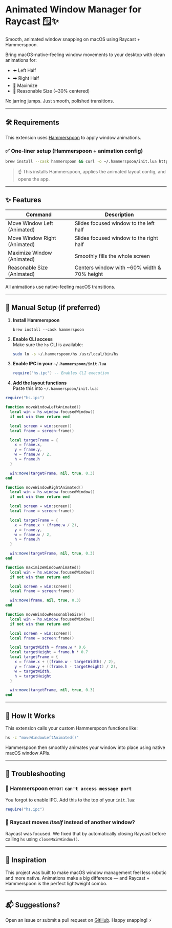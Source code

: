 # Animated Window Manager for Raycast 🪟✨

Smooth, animated window snapping on macOS using Raycast + Hammerspoon.

Bring macOS-native-feeling window movements to your desktop with clean animations for:

- ⬅️ Left Half
- ➡️ Right Half
- 🔳 Maximize
- 💬 Reasonable Size (~30% centered)

No jarring jumps. Just smooth, polished transitions.

---

## 🛠️ Requirements

This extension uses [Hammerspoon](https://www.hammerspoon.org) to apply window animations.

### ✅ One-liner setup (Hammerspoon + animation config)

```bash
brew install --cask hammerspoon && curl -o ~/.hammerspoon/init.lua https://raw.githubusercontent.com/raycast/extensions/tree/main/extensions/animated-window-manager/main/hammerspoon/init.lua && open -a Hammerspoon
```

> ☝️ This installs Hammerspoon, applies the animated layout config, and opens the app.

---

## ✨ Features

| Command                      | Description                                 |
| ---------------------------- | ------------------------------------------- |
| Move Window Left (Animated)  | Slides focused window to the left half      |
| Move Window Right (Animated) | Slides focused window to the right half     |
| Maximize Window (Animated)   | Smoothly fills the whole screen             |
| Reasonable Size (Animated)   | Centers window with ~60% width & 70% height |

All animations use native-feeling macOS transitions.

---

## 💾 Manual Setup (if preferred)

1. **Install Hammerspoon**

   ```
   brew install --cask hammerspoon
   ```

2. **Enable CLI access**  
   Make sure the `hs` CLI is available:

   ```bash
   sudo ln -s ~/.hammerspoon/hs /usr/local/bin/hs
   ```

3. **Enable IPC in your `~/.hammerspoon/init.lua`**

   ```lua
   require("hs.ipc") -- Enables CLI execution
   ```

4. **Add the layout functions**  
   Paste this into `~/.hammerspoon/init.lua`:

```lua
require("hs.ipc")

function moveWindowLeftAnimated()
  local win = hs.window.focusedWindow()
  if not win then return end

  local screen = win:screen()
  local frame = screen:frame()

  local targetFrame = {
    x = frame.x,
    y = frame.y,
    w = frame.w / 2,
    h = frame.h
  }

  win:move(targetFrame, nil, true, 0.3)
end

function moveWindowRightAnimated()
  local win = hs.window.focusedWindow()
  if not win then return end

  local screen = win:screen()
  local frame = screen:frame()

  local targetFrame = {
    x = frame.x + (frame.w / 2),
    y = frame.y,
    w = frame.w / 2,
    h = frame.h
  }

  win:move(targetFrame, nil, true, 0.3)
end

function maximizeWindowAnimated()
  local win = hs.window.focusedWindow()
  if not win then return end

  local screen = win:screen()
  local frame = screen:frame()

  win:move(frame, nil, true, 0.3)
end

function moveWindowReasonableSize()
  local win = hs.window.focusedWindow()
  if not win then return end

  local screen = win:screen()
  local frame = screen:frame()

  local targetWidth = frame.w * 0.6
  local targetHeight = frame.h * 0.7
  local targetFrame = {
    x = frame.x + ((frame.w - targetWidth) / 2),
    y = frame.y + ((frame.h - targetHeight) / 2),
    w = targetWidth,
    h = targetHeight
  }

  win:move(targetFrame, nil, true, 0.3)
end
```

---

## 🚀 How It Works

This extension calls your custom Hammerspoon functions like:

```bash
hs -c "moveWindowLeftAnimated()"
```

Hammerspoon then smoothly animates your window into place using native macOS window APIs.

---

## 🧪 Troubleshooting

### 🔸 Hammerspoon error: `can't access message port`

You forgot to enable IPC. Add this to the top of your `init.lua`:

```lua
require("hs.ipc")
```

### 🔸 Raycast moves _itself_ instead of another window?

Raycast was focused. We fixed that by automatically closing Raycast before calling `hs` using `closeMainWindow()`.

---

## 🧠 Inspiration

This project was built to make macOS window management feel less robotic and more native. Animations make a big difference — and Raycast + Hammerspoon is the perfect lightweight combo.

---

## 📬 Suggestions?

Open an issue or submit a pull request on [GitHub](https://github.com/raycast/extensions/tree/main/extensions/animated-window-manager). Happy snapping! ⚡️
